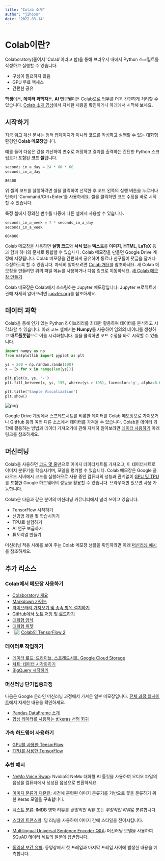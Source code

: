 ```yaml
---
title: "Colab 소개"
author: "jihoon"
date: '2022-03-14'
---
```


<h1>Colab이란?</h1>

Colaboratory&#40;줄여서 'Colab'이라고 함&#41;을 통해 브라우저 내에서 Python 스크립트를 작성하고 실행할 수 있습니다. 
- 구성이 필요하지 않음
- GPU 무료 액세스
- 간편한 공유

<strong>학생</strong>이든, <strong>데이터 과학자</strong>든, <strong>AI 연구원</strong>이든 Colab으로 업무를 더욱 간편하게 처리할 수 있습니다. <a href="https://www.youtube.com/watch?v=inN8seMm7UI">Colab 소개 영상</a>에서 자세한 내용을 확인하거나 아래에서 시작해 보세요.

## <strong>시작하기</strong>

지금 읽고 계신 문서는 정적 웹페이지가 아니라 코드를 작성하고 실행할 수 있는 대화형 환경인 <strong>Colab 메모장</strong>입니다.

예를 들어 다음은 값을 계산하여 변수로 저장하고 결과를 출력하는 간단한 Python 스크립트가 포함된 <strong>코드 셀</strong>입니다.


```python
seconds_in_a_day = 24 * 60 * 60
seconds_in_a_day
```




    86400



위 셀의 코드를 실행하려면 셀을 클릭하여 선택한 후 코드 왼쪽의 실행 버튼을 누르거나 단축키 'Command/Ctrl+Enter'를 사용하세요. 셀을 클릭하면 코드 수정을 바로 시작할 수 있습니다.

특정 셀에서 정의한 변수를 나중에 다른 셀에서 사용할 수 있습니다.


```python
seconds_in_a_week = 7 * seconds_in_a_day
seconds_in_a_week
```




    604800



Colab 메모장을 사용하면 <strong>실행 코드</strong>와 <strong>서식 있는 텍스트</strong>를 <strong>이미지</strong>, <strong>HTML</strong>, <strong>LaTeX</strong> 등과 함께 하나의 문서로 통합할 수 있습니다. Colab 메모장을 만들면 Google Drive 계정에 저장됩니다. Colab 메모장을 간편하게 공유하여 동료나 친구들이 댓글을 달거나 수정하도록 할 수 있습니다. 자세히 알아보려면 <a href="/notebooks/basic_features_overview.ipynb">Colab 개요</a>를 참조하세요. 새 Colab 메모장을 만들려면 위의 파일 메뉴를 사용하거나 다음 링크로 이동하세요. <a href="http://colab.research.google.com#create=true">새 Colab 메모장 만들기</a>

Colab 메모장은 Colab에서 호스팅하는 Jupyter 메모장입니다. Jupyter 프로젝트에 관해 자세히 알아보려면 <a href="https://www.jupyter.org">jupyter.org</a>를 참조하세요.

## 데이터 과학

Colab을 통해 인기 있는 Python 라이브러리를 최대한 활용하여 데이터를 분석하고 시각화할 수 있습니다. 아래 코드 셀에서는 <strong>Numpy</strong>를 사용하여 임의의 데이터를 생성하고 <strong>매트플롯립</strong>으로 이를 시각화합니다. 셀을 클릭하면 코드 수정을 바로 시작할 수 있습니다.


```python
import numpy as np
from matplotlib import pyplot as plt

ys = 200 + np.random.randn(100)
x = [x for x in range(len(ys))]

plt.plot(x, ys, '-')
plt.fill_between(x, ys, 195, where=(ys > 195), facecolor='g', alpha=0.6)

plt.title("Sample Visualization")
plt.show()
```


    
![png](/images/colab_intro/output_7_0.png)
    


Google Drive 계정에서 스프레드시트를 비롯한 데이터를 Colab 메모장으로 가져오거나 GitHub 등의 여러 다른 소스에서 데이터를 가져올 수 있습니다. Colab을 데이터 과학에 활용하는 방법과 데이터 가져오기에 관해 자세히 알아보려면 <a href="#working-with-data">데이터 사용하기</a> 아래 링크를 참조하세요.

## 머신러닝

Colab을 사용하면 <a href="https://colab.research.google.com/github/tensorflow/docs/blob/master/site/en/tutorials/quickstart/beginner.ipynb">코드 몇 줄</a>만으로 이미지 데이터세트를 가져오고, 이 데이터세트로 이미지 분류기를 학습시키며, 모델을 평가할 수 있습니다. Colab 메모장은 Google 클라우드 서버에서 코드를 실행하므로 사용 중인 컴퓨터의 성능과 관계없이 <a href="#using-accelerated-hardware">GPU 및 TPU</a>를 포함한 Google 하드웨어의 성능을 활용할 수 있습니다. 브라우저만 있으면 사용 가능합니다.

Colab은 다음과 같은 분야의 머신러닝 커뮤니티에서 널리 쓰이고 있습니다.
- TensorFlow 시작하기
- 신경망 개발 및 학습시키기
- TPU로 실험하기
- AI 연구 보급하기
- 튜토리얼 만들기

머신러닝 적용 사례를 보여 주는 Colab 메모장 샘플을 확인하려면 아래 <a href="#machine-learning-examples">머신러닝 예시</a>를 참조하세요.

## 추가 리소스

### Colab에서 메모장 사용하기
- [Colaboratory 개요](/notebooks/basic_features_overview.ipynb)
- [Markdown 가이드](/notebooks/markdown_guide.ipynb)
- [라이브러리 가져오기 및 종속 항목 설치하기](/notebooks/snippets/importing_libraries.ipynb)
- [GitHub에서 노트 저장 및 로드하기](https://colab.research.google.com/github/googlecolab/colabtools/blob/main/notebooks/colab-github-demo.ipynb)
- [대화형 양식](/notebooks/forms.ipynb)
- [대화형 위젯](/notebooks/widgets.ipynb)
- <img src="/img/new.png" height="20px" align="left" hspace="4px" alt="New"></img>
 [Colab의 TensorFlow 2](/notebooks/tensorflow_version.ipynb)

<a name="working-with-data"></a>
### 데이터로 작업하기
- [데이터 로드: 드라이브, 스프레드시트, Google Cloud Storage](/notebooks/io.ipynb) 
- [차트: 데이터 시각화하기](/notebooks/charts.ipynb)
- [BigQuery 시작하기](/notebooks/bigquery.ipynb)

### 머신러닝 단기집중과정
다음은 Google 온라인 머신러닝 과정에서 가져온 일부 메모장입니다. <a href="https://developers.google.com/machine-learning/crash-course/">전체 과정 웹사이트</a>에서 자세한 내용을 확인하세요.
- [Pandas DataFrame 소개](https://colab.research.google.com/github/google/eng-edu/blob/main/ml/cc/exercises/pandas_dataframe_ultraquick_tutorial.ipynb)
- [합성 데이터를 사용하는 tf.keras 선형 회귀](https://colab.research.google.com/github/google/eng-edu/blob/main/ml/cc/exercises/linear_regression_with_synthetic_data.ipynb)


<a name="using-accelerated-hardware"></a>
### 가속 하드웨어 사용하기
- [GPU를 사용한 TensorFlow](/notebooks/gpu.ipynb)
- [TPU를 사용한 TensorFlow](/notebooks/tpu.ipynb)

<a name="machine-learning-examples"></a>

### 추천 예시

- <a href="https://colab.research.google.com/github/NVIDIA/NeMo/blob/stable/tutorials/VoiceSwapSample.ipynb">NeMo Voice Swap</a>: Nvidia의 NeMo 대화형 AI 툴킷을 사용하여 오디오 파일의 음성을 컴퓨터에서 생성된 음성으로 변환하세요.

- <a href="https://tensorflow.org/hub/tutorials/tf2_image_retraining">이미지 분류기 재훈련</a>: 사전에 훈련된 이미지 분류기를 기반으로 꽃을 분류하기 위한 Keras 모델을 구축합니다.
- <a href="https://tensorflow.org/hub/tutorials/tf2_text_classification">텍스트 분류</a>: IMDB 영화 리뷰를 <em>긍정적인 리뷰</em> 또는 <em>부정적인 리뷰</em>로 분류합니다.
- <a href="https://tensorflow.org/hub/tutorials/tf2_arbitrary_image_stylization">스타일 트랜스퍼</a>: 딥 러닝을 사용하여 이미지 간에 스타일을 전이시킵니다.
- <a href="https://tensorflow.org/hub/tutorials/retrieval_with_tf_hub_universal_encoder_qa">Multilingual Universal Sentence Encoder Q&amp;A</a>: 머신러닝 모델을 사용하여 SQuAD 데이터 세트의 질문에 답변합니다.
- <a href="https://tensorflow.org/hub/tutorials/tweening_conv3d">동영상 보간 유형</a>: 동영상에서 첫 프레임과 마지막 프레임 사이에 발생한 내용을 예측합니다.

